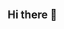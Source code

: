 ## Hi there 👋

<!--
**RichRyan12/RichRyan12** is a ✨ _special_ ✨ repository because its `README.md` (this file) appears on your GitHub profile.

Here are some ideas to get you started:

## I will become a profitable trader
-->
